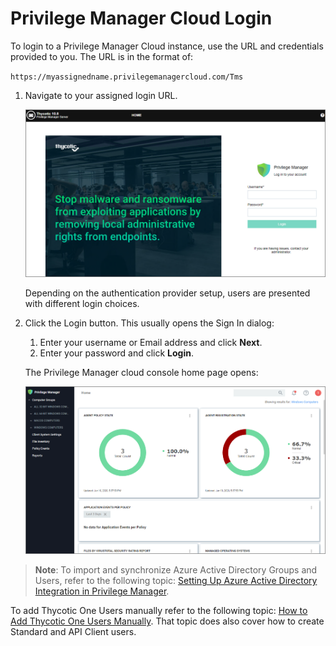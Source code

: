 [title]: # (Cloud Login)
[tags]: # (cloud instance)
[priority]: # (3)
# Privilege Manager Cloud Login

To login to a Privilege Manager Cloud instance, use the URL and credentials provided to you. The URL is in the format of:

`https://myassignedname.privilegemanagercloud.com/Tms`

1. Navigate to your assigned login URL.

   ![Login](../images/new-login.png "Privilege Manager login page")

   Depending on the authentication provider setup, users are presented with different login choices.
1. Click the Login button. This usually opens the Sign In dialog:
   1. Enter your username or Email address and click __Next__.
   1. Enter your password and click __Login__.

   The Privilege Manager cloud console home page opens:

   ![Privilege Manager home page](images/cloud/pm_cloud_home.png)

>**Note**: To import and synchronize Azure Active Directory Groups and Users, refer to the following topic: [Setting Up Azure Active Directory Integration in Privilege Manager](../../admin/config/foreign-systems/active-directory/set-up-privilege-manager-azure-ad-integration.md).

To add Thycotic One Users manually refer to the following topic: [How to Add Thycotic One Users Manually](../../admin/users/index.md). That topic does also cover how to create Standard and API Client users.
